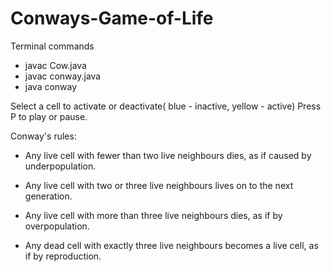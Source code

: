 # Conways-Game-of-Life

Terminal commands
- javac Cow.java
- javac conway.java
- java conway


Select a cell to activate or deactivate( blue - inactive, yellow - active)
Press P to play or pause.

Conway's rules:

- Any live cell with fewer than two live neighbours dies, as if caused by underpopulation.

- Any live cell with two or three live neighbours lives on to the next generation.

- Any live cell with more than three live neighbours dies, as if by overpopulation.

- Any dead cell with exactly three live neighbours becomes a live cell, as if by reproduction.
